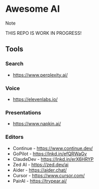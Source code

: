 # Awesome AI

> [!NOTE]  
> THIS REPO IS WORK IN PROGRESS!


## Tools 
### Search
- https://www.perplexity.ai/

### Voice
- https://elevenlabs.io/

### Presentations
- https://www.napkin.ai/

### Editors
- Continue - https://www.continue.dev/ 
- GoPilot - https://lnkd.in/efQRWaGv 
- ClaudeDev - https://lnkd.in/erX6HRYP 
- Zed AI - https://zed.dev/ai 
- Aider - https://aider.chat/ 
- Cursor - https://www.cursor.com/
- PairAI - https://trypear.ai/
